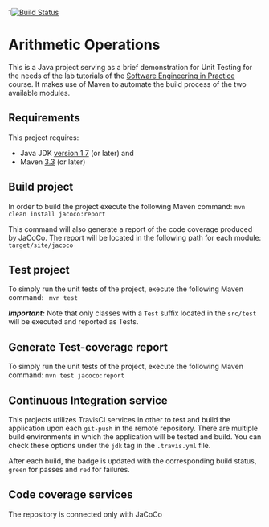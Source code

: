 1[![Build Status](https://app.travis-ci.com/sophiastr/Lab.svg?token=VoWJYrty4EcKbAksGywU&branch=development)](https://app.travis-ci.com/sophiastr/Lab)



# Arithmetic Operations

This is a Java project serving as a brief demonstration for Unit Testing for the needs of the lab tutorials of the [Software Engineering in Practice](https://www2.dmst.aueb.gr/dds/sweng-en/) course. It makes use of Maven to automate the build process of the two available modules. 

## Requirements
This project requires:
- Java JDK [version 1.7](http://www.oracle.com/technetwork/java/javase/downloads/jdk8-downloads-2133151.html) (or later) and
- Maven [3.3](https://maven.apache.org/download.cgi) (or later)

## Build project
In order to build the project execute the following Maven command:
```mvn clean install jacoco:report```

This command will also generate a report of the code coverage produced by JaCoCo. The report will be located in the following path for each module:
```target/site/jacoco```


## Test project
To simply run the unit tests of the project, execute the following Maven command: 
``` mvn test```

***Important:*** Note that only classes with a ```Test``` suffix located in the ```src/test``` will be executed and reported as Tests.

## Generate Test-coverage report
To simply run the unit tests of the project, execute the following Maven command: 
```mvn test jacoco:report```


## Continuous Integration service
This projects utilizes TravisCI services in other to test and build the application upon each ```git-push``` in the remote repository. 
There are multiple build environments in which the application will be tested and build. You can check these options under the ```jdk``` tag in the ```.travis.yml``` file. 

After each build, the badge is updated with the corresponding build status, ```green``` for passes and ```red``` for failures.

## Code coverage services
The repository is connected only with JaCoCo

